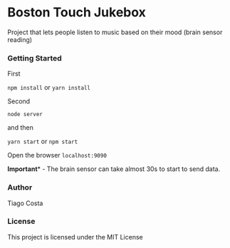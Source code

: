 # Boston Touch Jukebox

Project that lets people listen to music based on their mood (brain sensor reading)

### Getting Started

First

`npm install` or  `yarn install`

Second

 `node server`

 and then

`yarn start` or `npm start`

Open the browser `localhost:9090`

**Important*** - The brain sensor can take almost 30s to start to send data.

### Author

Tiago Costa

### License

This project is licensed under the MIT License